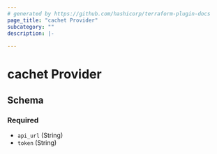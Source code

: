 ```yaml
---
# generated by https://github.com/hashicorp/terraform-plugin-docs
page_title: "cachet Provider"
subcategory: ""
description: |-
  
---
```


# cachet Provider





<!-- schema generated by tfplugindocs -->
## Schema

### Required

- `api_url` (String)
- `token` (String)
